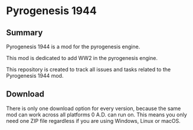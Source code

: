 # Pyrogenesis 1944

## Summary

Pyrogenesis 1944 is a mod for the pyrogenesis engine.

This mod is dedicated to add WW2 in the pyrogenesis engine.

This repository is created to track all issues and tasks related to the Pyrogenesis 1944 mod.

## Download

There is only one download option for every version, because the same mod can work across all platforms 0 A.D. can run on. This means you only need one ZIP file regardless if you are using Windows, Linux or macOS.
